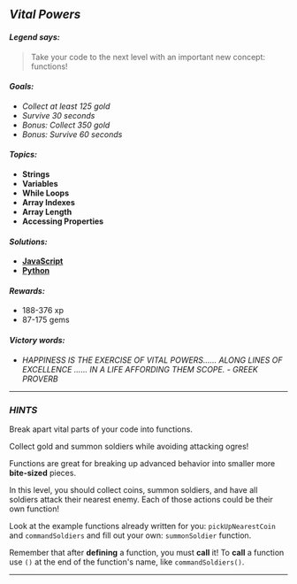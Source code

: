 ## _Vital Powers_

#### _Legend says:_
> Take your code to the next level with an important new concept: functions!

#### _Goals:_
+ _Collect at least 125 gold_
+ _Survive 30 seconds_
+ _Bonus: Collect 350 gold_
+ _Bonus: Survive 60 seconds_

#### _Topics:_
+ **Strings**
+ **Variables**
+ **While Loops**
+ **Array Indexes**
+ **Array Length**
+ **Accessing Properties**

#### _Solutions:_
+ **[JavaScript](vitalPowers.js)**
+ **[Python](vital_powers.py)**

#### _Rewards:_
+ 188-376 xp
+ 87-175 gems

#### _Victory words:_
+ _HAPPINESS IS THE EXERCISE OF VITAL POWERS...... ALONG LINES OF EXCELLENCE ...... IN A LIFE AFFORDING THEM SCOPE. - GREEK PROVERB_

___

### _HINTS_

Break apart vital parts of your code into functions.

Collect gold and summon soldiers while avoiding attacking ogres!

Functions are great for breaking up advanced behavior into smaller more **bite-sized** pieces.

In this level, you should collect coins, summon soldiers, and have all soldiers attack their nearest enemy. Each of those actions could be their own function!

Look at the example functions already written for you: `pickUpNearestCoin` and `commandSoldiers` and fill out your own: `summonSoldier` function.

Remember that after **defining** a function, you must **call** it! To **call** a function use `()` at the end of the function's name, like `commandSoldiers()`.

___
